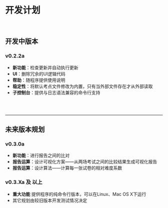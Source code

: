 
# 开发计划
<br>

## 开发中版本 
### v0.2.2a
* **新功能**：检查更新并自动执行更新
* **UI**：删除冗余的UI逻辑代码
* **帮助**：随程序提供使用说明
* **稳定性**：将默认考点文件修改为内置，只有当外部文件存在才从外部读取
* **子控制台**：提供与日志语法兼容的命令行支持

<br><br>
<hr>

## 未来版本规划

### v0.3.0a
* **新功能**：进行报告之间的比对
* **报告运算**：设计可视化方案——从两场考试之间的比较结果生成可视化报告
* **报告运算**：设计算法——计算每一张试卷的相对难度系数

### v0.3.Xa 及 以上
* **重大功能** 提供程序的纯命令行版本，可以在Linux、Mac OS X下运行
* 其它规划由较旧版本开发测试情况决定